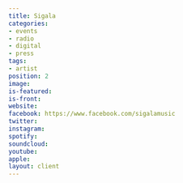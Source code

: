 ```yaml
---
title: Sigala
categories:
- events
- radio
- digital
- press
tags:
- artist
position: 2
image: 
is-featured: 
is-front: 
website: 
facebook: https://www.facebook.com/sigalamusic
twitter: 
instagram: 
spotify: 
soundcloud: 
youtube: 
apple: 
layout: client
---
```


